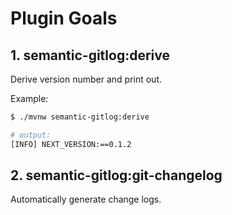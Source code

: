 # Plugin Goals

## 1. semantic-gitlog:derive

Derive version number and print out.

Example:

```bash
$ ./mvnw semantic-gitlog:derive

# output:
[INFO] NEXT_VERSION:==0.1.2
```

## 2. semantic-gitlog:git-changelog

Automatically generate change logs.
